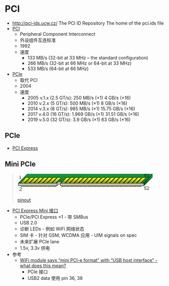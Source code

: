 # PCI

- http://pci-ids.ucw.cz/
  The PCI ID Repository
  The home of the pci.ids file
- [PCI](https://en.wikipedia.org/wiki/Conventional_PCI)
  - Peripheral Component Interconnect
  - 外设组件互连标准
  - 1992
  - 速度
    - 133 MB/s (32-bit at 33 MHz – the standard configuration)
    - 266 MB/s (32-bit at 66 MHz or 64-bit at 33 MHz)
    - 533 MB/s (64-bit at 66 MHz)
- [PCIe](https://en.wikipedia.org/wiki/PCI_Express)
  - 取代 PCI
  - 2004
  - 速度
    - 2005 v.1.x (2.5 GT/s): 250 MB/s (×1) 4 GB/s (×16)
    - 2010 v.2.x (5 GT/s): 500 MB/s (×1) 8 GB/s (×16)
    - 2014 v.3.x (8 GT/s): 985 MB/s (×1) 15.75 GB/s (×16)
    - 2017 v.4.0 (16 GT/s): 1.969 GB/s (×1) 31.51 GB/s (×16)
    - 2019 v.5.0 (32 GT/s): 3.9 GB/s (×1) 63 GB/s (×16)

## PCIe

- [PCI Express](https://en.wikipedia.org/wiki/PCI_Express)

## Mini PCIe

> ![](./minipcie-52pin.gif)
>
> [pinout](https://pinoutguide.com/Slots/mini_pcie_pinout.shtml)

- [PCI Express Mini 接口](https://en.wikipedia.org/wiki/PCI_Express#Electrical_interface)
  - PCIe/PCI Express ×1 - 带 SMBus
  - USB 2.0
  - 诊断 LEDs - 例如 WiFi 网络状态
  - SIM 卡 - 针对 GSM, WCDMA 应用 - UIM signals on spec
  - 未来扩展 PCIe lane
  - 1.5v, 3.3v 供电
- 参考
  - [WiFi module says “mini PCI-e format” with “USB host interface” - what does this mean?](https://electronics.stackexchange.com/questions/26961)
    - PCIe 接口
    - USB2 data 使用 pin 36, 38

